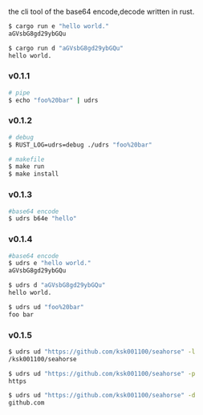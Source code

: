 the cli tool of the base64 encode,decode written in rust.

```sh
$ cargo run e "hello world."
aGVsbG8gd29ybGQu

$ cargo run d "aGVsbG8gd29ybGQu"
hello world.
```

### v0.1.1

```sh
# pipe
$ echo "foo%20bar" | udrs
```

### v0.1.2

```sh
# debug
$ RUST_LOG=udrs=debug ./udrs "foo%20bar" 

# makefile
$ make run
$ make install
```

### v0.1.3

```sh
#base64 encode
$ udrs b64e "hello"
```

### v0.1.4

```sh
#base64 encode
$ udrs e "hello world."
aGVsbG8gd29ybGQu

$ udrs d "aGVsbG8gd29ybGQu"
hello world.

$ udrs ud "foo%20bar"
foo bar
```

### v0.1.5

```sh
$ udrs ud "https://github.com/ksk001100/seahorse" -l
/ksk001100/seahorse

$ udrs ud "https://github.com/ksk001100/seahorse" -p
https

$ udrs ud "https://github.com/ksk001100/seahorse" -d
github.com
```
